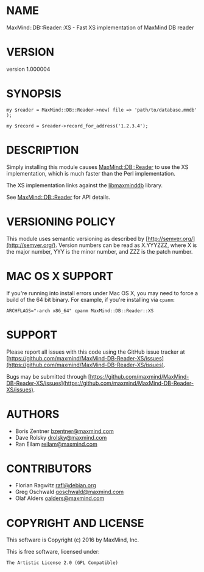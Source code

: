 # NAME

MaxMind::DB::Reader::XS - Fast XS implementation of MaxMind DB reader

# VERSION

version 1.000004

# SYNOPSIS

    my $reader = MaxMind::DB::Reader->new( file => 'path/to/database.mmdb' );

    my $record = $reader->record_for_address('1.2.3.4');

# DESCRIPTION

Simply installing this module causes [MaxMind::DB::Reader](https://metacpan.org/pod/MaxMind::DB::Reader) to use the XS
implementation, which is much faster than the Perl implementation.

The XS implementation links against the
[libmaxminddb](http://maxmind.github.io/libmaxminddb/) library.

See [MaxMind::DB::Reader](https://metacpan.org/pod/MaxMind::DB::Reader) for API details.

# VERSIONING POLICY

This module uses semantic versioning as described by
[http://semver.org/](http://semver.org/). Version numbers can be read as X.YYYZZZ, where X is the
major number, YYY is the minor number, and ZZZ is the patch number.

# MAC OS X SUPPORT

If you're running into install errors under Mac OS X, you may need to force a
build of the 64 bit binary. For example, if you're installing via `cpanm`:

    ARCHFLAGS="-arch x86_64" cpanm MaxMind::DB::Reader::XS

# SUPPORT

Please report all issues with this code using the GitHub issue tracker at
[https://github.com/maxmind/MaxMind-DB-Reader-XS/issues](https://github.com/maxmind/MaxMind-DB-Reader-XS/issues).

Bugs may be submitted through [https://github.com/maxmind/MaxMind-DB-Reader-XS/issues](https://github.com/maxmind/MaxMind-DB-Reader-XS/issues).

# AUTHORS

- Boris Zentner <bzentner@maxmind.com>
- Dave Rolsky <drolsky@maxmind.com>
- Ran Eilam <reilam@maxmind.com>

# CONTRIBUTORS

- Florian Ragwitz <rafl@debian.org>
- Greg Oschwald <goschwald@maxmind.com>
- Olaf Alders <oalders@maxmind.com>

# COPYRIGHT AND LICENSE

This software is Copyright (c) 2016 by MaxMind, Inc.

This is free software, licensed under:

    The Artistic License 2.0 (GPL Compatible)
